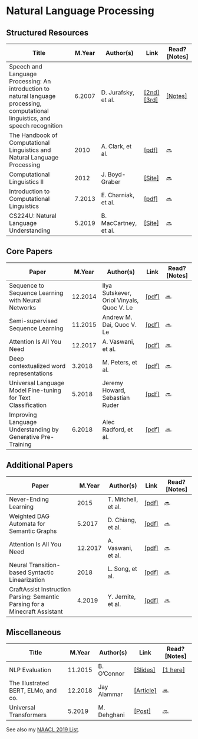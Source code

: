 # Natural Language Processing

## Structured Resources
Title | M.Year | Author(s) | Link | Read? [Notes]
--- | --- | --- | --- | ---
Speech and Language Processing: An introduction to natural language processing, computational linguistics, and speech recognition | 6.2007 | D. Jurafsky, et al. | [[2nd]](http://santini.se/teaching/ml/2014/JurafskyMartinSpeechAndLanguageProcessing2ed_draft%202007.pdf) [[3rd]](https://web.stanford.edu/~jurafsky/slp3/ed3book.pdf) | [[Notes]](https://github.com/Benned-H/Summer2019/tree/master/Speech%20and%20Language%20Processing)
The Handbook of Computational Linguistics and Natural Language Processing | 2010 | A. Clark, et al. | [[pdf]](http://course.duruofei.com/wp-content/uploads/2015/05/Clark_Computational-Linguistics-and-Natrual-Language-Processing.pdf) | 🔜
Computational Linguistics II | 2012 | J. Boyd-Graber | [[Site]](https://www.cs.colorado.edu/~jbg/teaching/CMSC_773_2012/) | 🔜
Introduction to Computational Linguistics | 7.2013 | E. Charniak, et al. | [[pdf]](http://cs.brown.edu/courses/csci2951-k/papers/cl-intro.pdf) | 🔜
CS224U: Natural Language Understanding | 5.2019 | B. MacCartney, et al. | [[Site]](http://web.stanford.edu/class/cs224u/#) | 🔜

## Core Papers
Paper | M.Year | Author(s) | Link | Read? [Notes]
--- | --- | --- | --- | ---
Sequence to Sequence Learning with Neural Networks | 12.2014 | Ilya Sutskever, Oriol Vinyals, Quoc V. Le | [[pdf]](https://arxiv.org/pdf/1409.3215.pdf) | 🔜
Semi-supervised Sequence Learning | 11.2015 | Andrew M. Dai, Quoc V. Le | [[pdf]](https://arxiv.org/pdf/1511.01432.pdf) | 🔜
Attention Is All You Need | 12.2017 | A. Vaswani, et al. | [[pdf]](https://arxiv.org/pdf/1706.03762.pdf) | 🔜
Deep contextualized word representations | 3.2018 | M. Peters, et al. | [[pdf]](https://arxiv.org/pdf/1802.05365.pdf) | 🔜
Universal Language Model Fine-tuning for Text Classification | 5.2018 | Jeremy Howard, Sebastian Ruder | [[pdf]](https://arxiv.org/pdf/1801.06146.pdf) | 🔜
Improving Language Understanding by Generative Pre-Training | 6.2018 | Alec Radford, et al. | [[pdf]](https://s3-us-west-2.amazonaws.com/openai-assets/research-covers/language-unsupervised/language_understanding_paper.pdf) | 🔜

## Additional Papers
Paper | M.Year | Author(s) | Link | Read? [Notes]
--- | --- | --- | --- | ---
Never-Ending Learning | 2015 | T. Mitchell, et al. | [[pdf]](https://www.cs.cmu.edu/~tom/pubs/NELL_aaai15.pdf) | 🔜
Weighted DAG Automata for Semantic Graphs | 5.2017 | D. Chiang, et al. | [[pdf]](https://www.cs.rochester.edu/u/gildea/pubs/chiang-cl18.pdf) | 🔜
Attention Is All You Need | 12.2017 | A. Vaswani, et al. | [[pdf]](https://arxiv.org/pdf/1706.03762.pdf) | 🔜
Neural Transition-based Syntactic Linearization | 2018 | L. Song, et al. | [[pdf]](https://arxiv.org/pdf/1810.09609.pdf) | 🔜
CraftAssist Instruction Parsing: Semantic Parsing for a Minecraft Assistant | 4.2019 | Y. Jernite, et al. | [[pdf]](https://arxiv.org/pdf/1905.01978.pdf) | 🔜

## Miscellaneous
Title | M.Year | Author(s) | Link | Read? [Notes]
--- | --- | --- | --- | ---
NLP Evaluation | 11.2015 | B. O’Connor | [[Slides]](https://people.cs.umass.edu/~brenocon/inlp2015/15-eval.pdf) | [[1 here]](https://github.com/Benned-H/Reading_List/blob/master/Notes/NLP_Notes.ipynb)
The Illustrated BERT, ELMo, and co. | 12.2018 | Jay Alammar | [[Article]](http://jalammar.github.io/illustrated-bert/) | 🔜
Universal Transformers | 5.2019 | M. Dehghani | [[Post]](http://mostafadehghani.com/2019/05/05/universal-transformers/) | 🔜

See also my [NAACL 2019 List](https://github.com/Benned-H/Reading_List/blob/master/Topics/NAACL_2019.md).
